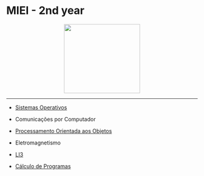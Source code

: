 # MIEI - 2nd year

<p align="center">
   <img width="200" height="182" src="https://upload.wikimedia.org/wikipedia/commons/9/93/EEUMLOGO.png">
</p>

---

* [Sistemas Operativos](https://github.com/luis1ribeiro/LRI-MIEI/tree/main/2nd)

* Comunicações por Computador

* [Processamento Orientada aos Objetos](https://github.com/Demorales1998/3-ano/tree/main/2%C2%BAsemestre/PL)

* Eletromagnetismo

* [LI3](https://github.com/Demorales1998/3-ano/tree/main/2%C2%BAsemestre/CG)

* [Cálculo de Programas](https://github.com/Demorales1998/3-ano/tree/main/2%C2%BAsemestre/PL)
